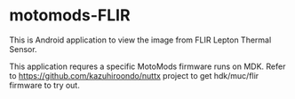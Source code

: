 # motomods-FLIR

This is Android application to view the image from FLIR Lepton Thermal Sensor.

This application requres a specific MotoMods firmware runs on MDK. Refer to https://github.com/kazuhiroondo/nuttx project to get hdk/muc/flir firmware to try out.
